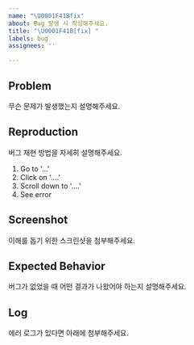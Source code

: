 ```yaml
---
name: "\U0001F41Bfix"
about: Bug 발생 시 작성해주세요.
title: "\U0001F41B[fix] "
labels: bug
assignees: ''

---
```


## Problem
무슨 문제가 발생했는지 설명해주세요.

## Reproduction
버그 재현 방법을 자세히 설명해주세요.
1. Go to '...'
2. Click on '....'
3. Scroll down to '....'
4. See error

## Screenshot
이해를 돕기 위한 스크린샷을 첨부해주세요.

## Expected Behavior
버그가 없었을 때 어떤 결과가 나왔어야 하는지 설명해주세요.

## Log
에러 로그가 있다면 아래에 첨부해주세요.
